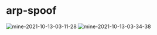# arp-spoof
![mine-2021-10-13-03-11-28](https://user-images.githubusercontent.com/31784008/137011186-cbb1e5b0-3bc6-4f35-a9bc-7cacf22483c3.png)
![mine-2021-10-13-03-34-38](https://user-images.githubusercontent.com/31784008/137011194-d86cafba-6284-483d-8f69-46a15667d3d1.png)

